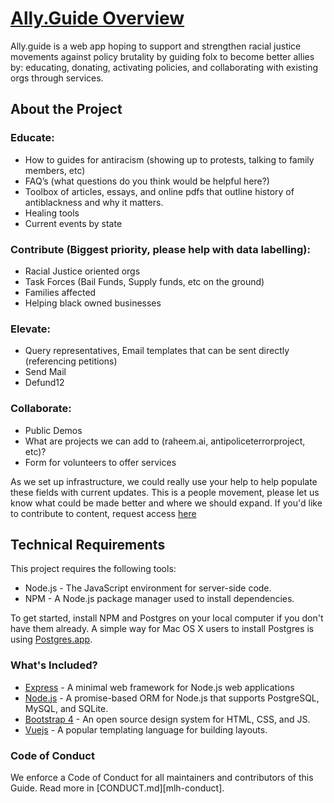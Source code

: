 # [Ally.Guide Overview](https://docs.google.com/document/d/1dZgMP22Hgk6l6hmbzkX4vAjJBUqk_ytio7KJzU2viZk/edit?usp=sharing)
Ally.guide is a web app hoping to support and strengthen racial justice movements against policy brutality by guiding folx to become better allies by: educating, donating, activating policies, and collaborating with existing orgs through services.

## About the Project
### Educate:
- How to guides for antiracism (showing up to protests, talking to family members, etc)
- FAQ’s (what questions do you think would be helpful here?)
- Toolbox of articles, essays, and online pdfs that outline history of antiblackness and why it matters.
- Healing tools
- Current events by state

### Contribute (Biggest priority, please help with data labelling):
- Racial Justice oriented orgs
- Task Forces (Bail Funds, Supply funds, etc on the ground)
- Families affected
- Helping black owned businesses

### Elevate:
- Query representatives, Email templates that can be sent directly (referencing petitions)
- Send Mail
- Defund12

### Collaborate:
- Public Demos
- What are projects we can add to (raheem.ai, antipoliceterrorproject, etc)?
- Form for volunteers to offer services

As we set up infrastructure, we could really use your help to help populate these fields with current updates. This is a people movement, please let us know what could be made better and where we should expand. If you'd like to contribute to content, request access [here](https://docs.google.com/document/d/1dZgMP22Hgk6l6hmbzkX4vAjJBUqk_ytio7KJzU2viZk/edit?usp=sharing) 


## Technical Requirements
This project requires the following tools:

- Node.js - The JavaScript environment for server-side code.
- NPM - A Node.js package manager used to install dependencies.

To get started, install NPM and Postgres on your local computer if you don't have them already. A simple way for Mac OS X users to install Postgres is using [Postgres.app](https://postgresapp.com/).

### What's Included?

- [Express](https://expressjs.com/) - A minimal web framework for Node.js web applications
- [Node.js](https://nodejs.org/) - A promise-based ORM for Node.js that supports PostgreSQL, MySQL, and SQLite.
- [Bootstrap 4](https://getbootstrap.com/) - An open source design system for HTML, CSS, and JS.
- [Vuejs](https://handlebarsjs.com/) - A popular templating language for building layouts.


### Code of Conduct

We enforce a Code of Conduct for all maintainers and contributors of this Guide. Read more in [CONDUCT.md][mlh-conduct].

